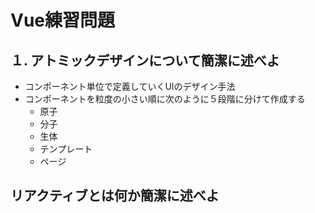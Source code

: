 # Vue練習問題
## １. アトミックデザインについて簡潔に述べよ
 - コンポーネント単位で定義していくUIのデザイン手法
 - コンポーネントを粒度の小さい順に次のように５段階に分けて作成する
   - 原子
   - 分子
   - 生体
   - テンプレート
   - ページ

## リアクティブとは何か簡潔に述べよ
